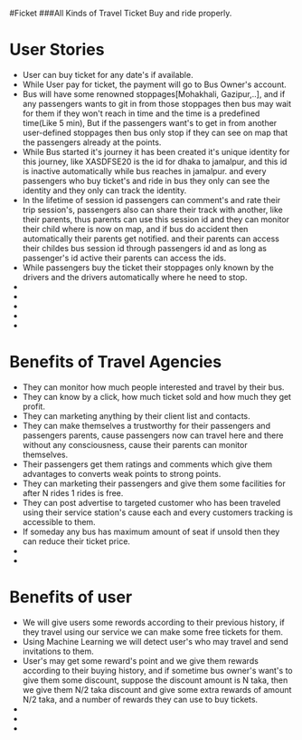 #Ficket
###All Kinds of Travel Ticket Buy and ride properly.

# User Stories
* User can buy ticket for any date's if available.
* While User pay for ticket, the payment will go to Bus Owner's account.
* Bus will have some renowned stoppages[Mohakhali, Gazipur,..], and if any passengers wants to git in from those stoppages then bus may wait for them if they won't reach in time
  and the time is a predefined time(Like 5 min), But if the passengers want's to get in from another user-defined stoppages
  then bus only stop if they can see on map that the passengers already at the points.
* While Bus started it's journey it has been created it's unique identity for this journey, like XASDFSE20 is the id for dhaka to jamalpur, and this id is inactive automatically while bus reaches in jamalpur. and every passengers who
  buy ticket's and ride in bus they only can see the identity and they only can track the identity.
* In the lifetime of session id passengers can comment's and rate their trip session's, passengers also can share their track with another, like their parents, thus parents can use this session id and
  they can monitor their child where is now on map, and if bus do accident then automatically their parents get notified.
  and their parents can access their childes bus session id through passengers id and as long as passenger's id active their parents can access the ids.
* While passengers buy the ticket their stoppages only known by the drivers and the drivers automatically where
  he need to stop.
* 
* 
* 
* 
* 
# Benefits of Travel Agencies
* They can monitor how much people interested and travel by their bus.
* They can know by a click, how much ticket sold and how much they get profit.
* They can marketing anything by their client list and contacts.
* They can make themselves a trustworthy for their passengers and passengers parents, cause passengers now can travel here and there without any consciousness, cause their parents can monitor themselves.
* Their passengers get them ratings and comments which give them advantages to converts weak points to strong points.
* They can marketing their passengers and give them some facilities for after N rides 1 rides is free.
* They can post advertise to targeted customer who has been traveled using their service station's cause each and every customers tracking is accessible to them.
* If someday any bus has maximum amount of seat if unsold then they can reduce their ticket price.
* 
* 
# Benefits of user
* We will give users some rewords according to their previous history, if they travel using our service we can make some free tickets for them.
* Using Machine Learning we will detect user's who may travel and send invitations to them.
* User's may get some reward's point and we give them rewards according to their buying history, and if sometime bus owner's want's to give them
    some discount, suppose the discount amount is N taka, then we give them N/2 taka discount and give some extra rewards of amount N/2 taka, and a number of rewards they can use to buy tickets.
* 
* 
* 